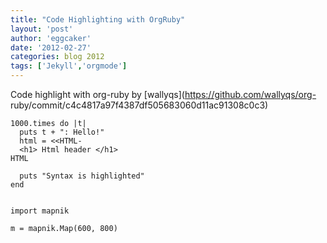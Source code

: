 ```yaml
---
title: "Code Highlighting with OrgRuby" 
layout: 'post'
author: 'eggcaker'
date: '2012-02-27'
categories: blog 2012
tags: ['Jekyll','orgmode']
---
```



Code highlight with org-ruby by [wallyqs](https://github.com/wallyqs/org-
ruby/commit/c4c4817a97f4387df505683060d11ac91308c0c3)

    
    1000.times do |t|
      puts t + ": Hello!"
      html = <<HTML-
      <h1> Html header </h1>
    HTML
    
      puts "Syntax is highlighted"
    end
    
    
    import mapnik
    
    m = mapnik.Map(600, 800)
    

